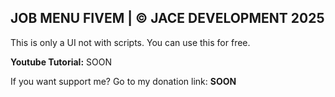 ## JOB MENU FIVEM | © JACE DEVELOPMENT 2025

This is only a UI not with scripts.
You can use this for free.

**Youtube Tutorial:** SOON


If you want support me?
Go to my donation link:
**SOON**
